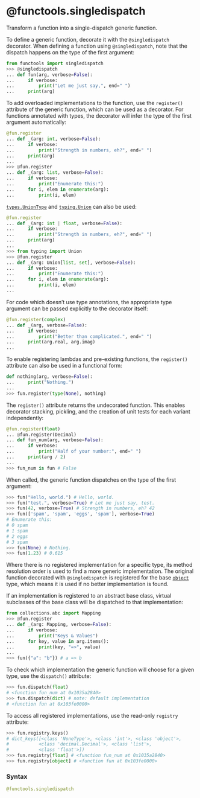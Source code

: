# @functools.singledispatch

Transform a function into a single-dispatch generic function.

To define a generic function, decorate it with the `@singledispatch` decorator. When defining a function using `@singledispatch`, note that the dispatch happens on the type of the first argument:

```python
from functools import singledispatch
>>> @singledispatch
... def fun(arg, verbose=False):
...     if verbose:
...         print("Let me just say,", end=" ")
...     print(arg)
```

To add overloaded implementations to the function, use the `register()` attribute of the generic function, which can be used as a decorator. For functions annotated with types, the decorator will infer the type of the first argument automatically:

```python
@fun.register
... def _(arg: int, verbose=False):
...     if verbose:
...         print("Strength in numbers, eh?", end=" ")
...     print(arg)
...
>>> @fun.register
... def _(arg: list, verbose=False):
...     if verbose:
...         print("Enumerate this:")
...     for i, elem in enumerate(arg):
...         print(i, elem)
```

[`types.UnionType`](/modules/types/UnionType.md) and [`typing.Union`](/modules/typing/Union) can also be used:

```python
@fun.register
... def _(arg: int | float, verbose=False):
...     if verbose:
...         print("Strength in numbers, eh?", end=" ")
...     print(arg)
...
>>> from typing import Union
>>> @fun.register
... def _(arg: Union[list, set], verbose=False):
...     if verbose:
...         print("Enumerate this:")
...     for i, elem in enumerate(arg):
...         print(i, elem)
...
```

For code which doesn’t use type annotations, the appropriate type argument can be passed explicitly to the decorator itself:

```python
@fun.register(complex)
... def _(arg, verbose=False):
...     if verbose:
...         print("Better than complicated.", end=" ")
...     print(arg.real, arg.imag)
...
```

To enable registering lambdas and pre-existing functions, the `register()` attribute can also be used in a functional form:

```python
def nothing(arg, verbose=False):
...     print("Nothing.")
...
>>> fun.register(type(None), nothing)
```

The `register()` attribute returns the undecorated function. This enables decorator stacking, pickling, and the creation of unit tests for each variant independently:

```python
@fun.register(float)
... @fun.register(Decimal)
... def fun_num(arg, verbose=False):
...     if verbose:
...         print("Half of your number:", end=" ")
...     print(arg / 2)
...
>>> fun_num is fun # False
```

When called, the generic function dispatches on the type of the first argument:

```python
>>> fun("Hello, world.") # Hello, world.
>>> fun("test.", verbose=True) # Let me just say, test.
>>> fun(42, verbose=True) # Strength in numbers, eh? 42
>>> fun(['spam', 'spam', 'eggs', 'spam'], verbose=True)
# Enumerate this:
# 0 spam
# 1 spam
# 2 eggs
# 3 spam
>>> fun(None) # Nothing.
>>> fun(1.23) # 0.615
```

Where there is no registered implementation for a specific type, its method resolution order is used to find a more generic implementation. The original function decorated with `@singledispatch` is registered for the base [`object`](/built-in-functions/object.md) type, which means it is used if no better implementation is found.

If an implementation is registered to an abstract base class, virtual subclasses of the base class will be dispatched to that implementation:

```python
from collections.abc import Mapping
>>> @fun.register
... def _(arg: Mapping, verbose=False):
...     if verbose:
...         print("Keys & Values")
...     for key, value in arg.items():
...         print(key, "=>", value)
...
>>> fun({"a": "b"}) # a => b
```

To check which implementation the generic function will choose for a given type, use the `dispatch()` attribute:

```python
>>> fun.dispatch(float)
# <function fun_num at 0x1035a2840>
>>> fun.dispatch(dict) # note: default implementation
# <function fun at 0x103fe0000>
```

To access all registered implementations, use the read-only `registry` attribute:

```python
>>> fun.registry.keys()
# dict_keys([<class 'NoneType'>, <class 'int'>, <class 'object'>,
#           <class 'decimal.Decimal'>, <class 'list'>,
#           <class 'float'>])
>>> fun.registry[float] # <function fun_num at 0x1035a2840>
>>> fun.registry[object] # <function fun at 0x103fe0000>
```

### Syntax

```python
@functools.singledispatch
```